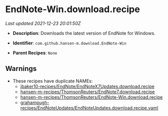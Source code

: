 # EndNote-Win.download.recipe

_Last updated 2021-12-23 20:01:50Z_

- **Description**: Downloads the latest version of EndNote for Windows.

- **Identifier**: `com.github.hansen-m.download.EndNote-Win`

- **Parent Recipes**: `None`


## Warnings

- These recipes have duplicate NAMEs:
    - [jbaker10-recipes/EndNote/EndNoteX7Updates.download.recipe](/autopkg-dupe-tracker/jbaker10-recipes/EndNote/EndNoteX7Updates.download.recipe)
    - [hansen-m-recipes/ThomsonReuters/EndNote7.download.recipe](/autopkg-dupe-tracker/hansen-m-recipes/ThomsonReuters/EndNote7.download.recipe)
    - [hansen-m-recipes/ThomsonReuters/EndNote-Win.download.recipe](/autopkg-dupe-tracker/hansen-m-recipes/ThomsonReuters/EndNote-Win.download.recipe)
    - [grahampugh-recipes/EndNoteUpdates/EndNoteUpdates.download.recipe.yaml](/autopkg-dupe-tracker/grahampugh-recipes/EndNoteUpdates/EndNoteUpdates.download.recipe.yaml)